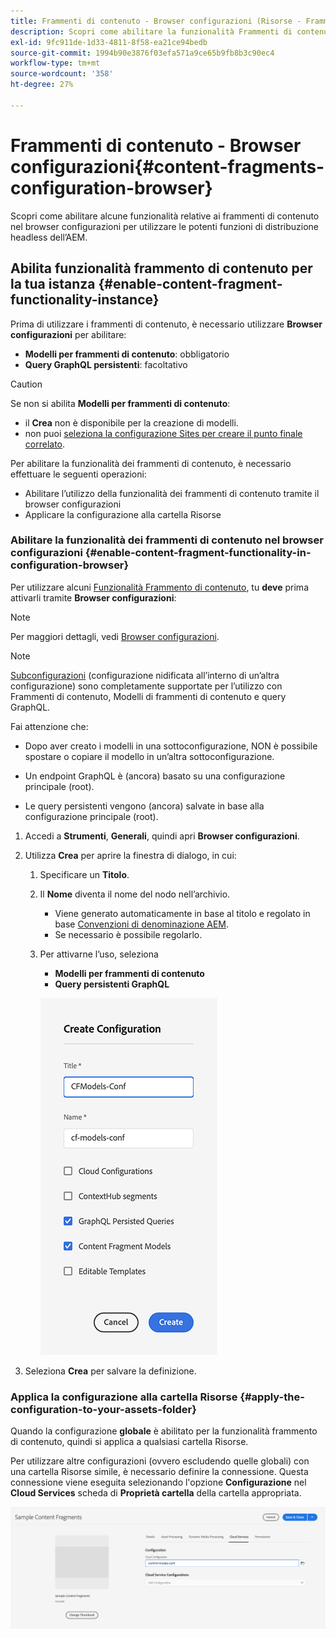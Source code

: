 ```yaml
---
title: Frammenti di contenuto - Browser configurazioni (Risorse - Frammenti di contenuto)
description: Scopri come abilitare la funzionalità Frammenti di contenuto nel Browser configurazioni.
exl-id: 9fc911de-1d33-4811-8f58-ea21ce94bedb
source-git-commit: 1994b90e3876f03efa571a9ce65b9fb8b3c90ec4
workflow-type: tm+mt
source-wordcount: '358'
ht-degree: 27%

---
```


# Frammenti di contenuto - Browser configurazioni{#content-fragments-configuration-browser}

Scopri come abilitare alcune funzionalità relative ai frammenti di contenuto nel browser configurazioni per utilizzare le potenti funzioni di distribuzione headless dell’AEM.

## Abilita funzionalità frammento di contenuto per la tua istanza {#enable-content-fragment-functionality-instance}

Prima di utilizzare i frammenti di contenuto, è necessario utilizzare **Browser configurazioni** per abilitare:

* **Modelli per frammenti di contenuto**: obbligatorio
* **Query GraphQL persistenti**: facoltativo

>[!CAUTION]
>
>Se non si abilita **Modelli per frammenti di contenuto**:
>
>* il **Crea** non è disponibile per la creazione di modelli.
>* non puoi [seleziona la configurazione Sites per creare il punto finale correlato](/help/headless/graphql-api/graphql-endpoint.md).

Per abilitare la funzionalità dei frammenti di contenuto, è necessario effettuare le seguenti operazioni:

* Abilitare l’utilizzo della funzionalità dei frammenti di contenuto tramite il browser configurazioni
* Applicare la configurazione alla cartella Risorse

### Abilitare la funzionalità dei frammenti di contenuto nel browser configurazioni {#enable-content-fragment-functionality-in-configuration-browser}

Per utilizzare alcuni [Funzionalità Frammento di contenuto](#creating-a-content-fragment-model), tu **deve** prima attivarli tramite **Browser configurazioni**:

>[!NOTE]
>
>Per maggiori dettagli, vedi [Browser configurazioni](/help/implementing/developing/introduction/configurations.md#using-configuration-browser).

>[!NOTE]
>
>[Subconfigurazioni](/help/implementing/developing/introduction/configurations.md#configuration-resolution) (configurazione nidificata all’interno di un’altra configurazione) sono completamente supportate per l’utilizzo con Frammenti di contenuto, Modelli di frammenti di contenuto e query GraphQL.
>
>Fai attenzione che:
>
>
>* Dopo aver creato i modelli in una sottoconfigurazione, NON è possibile spostare o copiare il modello in un’altra sottoconfigurazione.
>
>* Un endpoint GraphQL è (ancora) basato su una configurazione principale (root).
>
>* Le query persistenti vengono (ancora) salvate in base alla configurazione principale (root).


1. Accedi a **Strumenti**, **Generali**, quindi apri **Browser configurazioni**.

1. Utilizza **Crea** per aprire la finestra di dialogo, in cui:

   1. Specificare un **Titolo**.
   1. Il **Nome** diventa il nome del nodo nell’archivio.
      * Viene generato automaticamente in base al titolo e regolato in base [Convenzioni di denominazione AEM](/help/implementing/developing/introduction/naming-conventions.md).
      * Se necessario è possibile regolarlo.
   1. Per attivarne l’uso, seleziona
      * **Modelli per frammenti di contenuto**
      * **Query persistenti GraphQL**

      ![Definire la configurazione](assets/cfm-conf-01.png)

1. Seleziona **Crea** per salvare la definizione.

<!-- 1. Select the location appropriate to your website. -->

### Applica la configurazione alla cartella Risorse {#apply-the-configuration-to-your-assets-folder}

Quando la configurazione **globale** è abilitato per la funzionalità frammento di contenuto, quindi si applica a qualsiasi cartella Risorse.

Per utilizzare altre configurazioni (ovvero escludendo quelle globali) con una cartella Risorse simile, è necessario definire la connessione. Questa connessione viene eseguita selezionando l&#39;opzione **Configurazione** nel **Cloud Services** scheda di **Proprietà cartella** della cartella appropriata.

![Applica configurazione](assets/cfm-conf-02.png)
